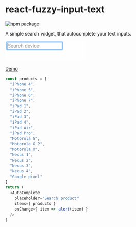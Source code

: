 # react-fuzzy-input-text

[![npm package][npm-badge]][npm]

A simple search widget, that autocomplete your text inputs.

![demo](./demo.gif)

[Demo](http://revolunet.github.io/react-fuzzy-input-text)

```js
const products = [
  "iPhone 4",
  "iPhone 5",
  "iPhone 6",
  "iPhone 7",
  "iPad 1",
  "iPad 2",
  "iPad 3",
  "iPad 4",
  "iPad Air",
  "iPad Pro",
  "Motorola G",
  "Motorola G 2",
  "Motorola X",
  "Nexus 1",
  "Nexus 2",
  "Nexus 3",
  "Nexus 4",
  "Google pixel"
]
return (
  <AutoComplete
    placeholder="Search product"
    items={ products }
    onChange={ item => alert(item) }
  />
)
```

[npm-badge]: https://img.shields.io/npm/v/react-fuzzy-input-text.png?style=flat-square
[npm]: https://www.npmjs.org/package/react-fuzzy-input-text

